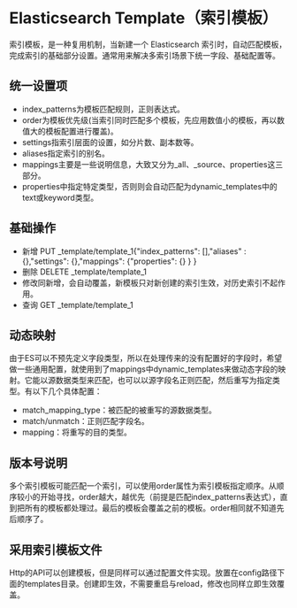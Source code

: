 # Elasticsearch Template（索引模板）

索引模板，是一种复用机制，当新建一个 Elasticsearch 索引时，自动匹配模板，完成索引的基础部分设置。通常用来解决多索引场景下统一字段、基础配置等。

## 统一设置项

- index_patterns为模板匹配规则，正则表达式。
- order为模板优先级(当索引同时匹配多个模板，先应用数值小的模板，再以数值大的模板配置进行覆盖)。
- settings指索引层面的设置，如分片数、副本数等。
- aliases指定索引的别名。
- mappings主要是一些说明信息，大致又分为\_all、\_source、properties这三部分。
- properties中指定特定类型，否则则会自动匹配为dynamic_templates中的text或keyword类型。

## 基础操作

- 新增 PUT _template/template_1{"index_patterns": [],"aliases" : {},"settings": {},"mappings": {"properties": {} } }
- 删除 DELETE _template/template_1
- 修改同新增，会自动覆盖，新模板只对新创建的索引生效，对历史索引不起作用。
- 查询 GET _template/template_1

## 动态映射

由于ES可以不预先定义字段类型，所以在处理传来的没有配置好的字段时，希望做一些通用配置，就使用到了mappings中dynamic_templates来做动态字段的映射。它能以源数据类型来匹配，也可以以源字段名正则匹配，然后重写为指定类型。有以下几个具体配置：

- match_mapping_type：被匹配的被重写的源数据类型。
- match/unmatch：正则匹配字段名。
- mapping：将重写的目的类型。

## 版本号说明

多个索引模板可能匹配一个索引，可以使用order属性为索引模板指定顺序。从顺序较小的开始寻找，order越大，越优先（前提是匹配index_patterns表达式），直到把所有的模板都处理过。最后的模板会覆盖之前的模板。order相同就不知道先后顺序了。

## 采用索引模板文件

Http的API可以创建模板，但是同样可以通过配置文件实现。放置在config路径下面的templates目录。创建即生效，不需要重启与reload，修改也同样立即生效覆盖。